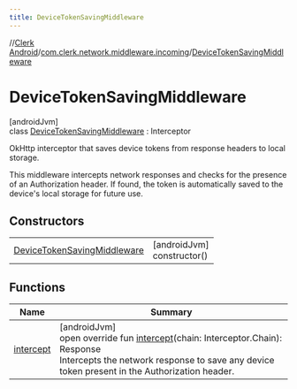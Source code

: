 ```yaml
---
title: DeviceTokenSavingMiddleware
---
```

//[Clerk Android](../../../index.html)/[com.clerk.network.middleware.incoming](../index.html)/[DeviceTokenSavingMiddleware](index.html)



# DeviceTokenSavingMiddleware



[androidJvm]\
class [DeviceTokenSavingMiddleware](index.html) : Interceptor

OkHttp interceptor that saves device tokens from response headers to local storage.



This middleware intercepts network responses and checks for the presence of an Authorization header. If found, the token is automatically saved to the device's local storage for future use.



## Constructors


| | |
|---|---|
| [DeviceTokenSavingMiddleware](-device-token-saving-middleware.html) | [androidJvm]<br>constructor() |


## Functions


| Name | Summary |
|---|---|
| [intercept](intercept.html) | [androidJvm]<br>open override fun [intercept](intercept.html)(chain: Interceptor.Chain): Response<br>Intercepts the network response to save any device token present in the Authorization header. |

